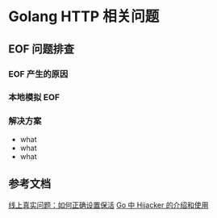 # Golang HTTP 相关问题

## EOF 问题排查

### EOF 产生的原因

### 本地模拟 EOF

### 解决方案

* what
* what
* what

## 参考文档

[线上真实问题：如何正确设置保活](https://mp.weixin.qq.com/s/EmawKOftz0OAnMd2ydcOgQ)
[Go 中 Hijacker 的介绍和使用](https://liqiang.io/post/hijack-in-go)
